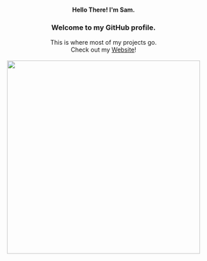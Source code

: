 <div align="center">
  <h4>Hello There! I'm Sam.</h4>
	<h3>Welcome to my GitHub profile.</h3>
	This is where most of my projects go. <br>
  	Check out my <a href="https://saml.is-a.dev/">Website</a>!
  <br>
  <br>
  <a href="https://saml.is-a.dev/#about"><img src="https://github-readme-stats.vercel.app/api?username=SamDev-7&count_private=true&show_icons=true&hide=prs,issues&line_height=32&custom_title=A%20Bit%20About%20Myself&include_all_commits=true" width="450"></a>
</div>
